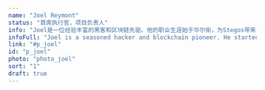 ```yaml
---
name: "Joel Reymont"
status: "首席执行官，项目负责人"
info: "Joel是一位经验丰富的黑客和区块链先驱。他的职业生涯始于华尔街，为Stegos带来了二十五年的多元化软件工程和管理经验。Joel之前是市值前100的加密货币和区块链公司的首席技术官。"
infoFull: "Joel is a seasoned hacker and blockchain pioneer. He started his career on Wall Street and brings twenty-five years of diverse software engineering and management experience to Stegos. Joel was previously Chief Technology Officer at a Top 100 cryptocurrency and blockchain company, where he earned a reputation within the community for his formidable ability to get things done. Joel has acted as Director of Prime Brokerage Technology at Deutsche Bank, has run offshore development teams, and has built many scalable and fault- tolerant systems over the years. He now smashes technological boundaries and ventures deep into the unexplored frontiers of crypto to bring unique opportunities to Stegos contributors."
link: "#p_joel"
id: "p_joel"
photo: "photo_joel"
sort: "1"
draft: true
---
```

